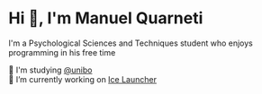 # Hi 👋, I'm Manuel Quarneti

I'm a Psychological Sciences and Techniques student who enjoys programming in his free time

🏫 I'm studying [@unibo](https://github.com/unibo)\
🔭 I’m currently working on [Ice Launcher](https://github.com/mq1/ice-launcher)
